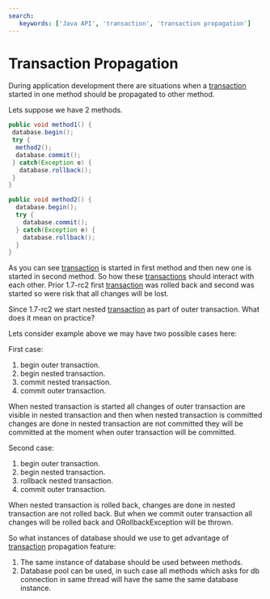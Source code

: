 ```yaml
---
search:
   keywords: ['Java API', 'transaction', 'transaction propagation']
---
```


# Transaction Propagation

During application development there are situations when a [transaction](../internals/Transactions.md) started in one method should be propagated to other method.

Lets suppose we have 2 methods.

```Java
public void method1() {
 database.begin();
 try {
  method2();
  database.commit();
 } catch(Exception e) {
   database.rollback();
 }
}

public void method2() {
  database.begin();
  try {
    database.commit();
  } catch(Exception e) {
    database.rollback();
  }
}
```

As you can see [transaction](../internals/Transactions.md) is started in first method and then new one is started in second method.
So how these [transactions](../internals/Transactions.md) should interact with each other.
Prior 1.7-rc2 first [transaction](../internals/Transactions.md) was rolled back and second was started so were risk that all changes will be lost.

Since 1.7-rc2 we start nested [transaction](../internals/Transactions.md) as part of outer transaction.
What does it mean on practice?

Lets consider example above we may have two possible cases here:

First case:

1. begin outer transaction.
2. begin nested transaction.
3. commit nested transaction.
4. commit outer transaction.

When nested transaction is started all changes of outer transaction are visible in nested transaction and
then when nested transaction is committed changes are done in nested transaction are not committed they will be committed at the moment when outer transaction will be committed.

Second case:

1. begin outer transaction.
2. begin nested transaction.
3. rollback nested transaction.
4. commit outer transaction.

When nested transaction is rolled back, changes are done in nested transaction are not rolled back.
But when we commit outer transaction all changes will be rolled back and ORollbackException will be thrown.

So what instances of database should we use to get advantage of [transaction](../internals/Transactions.md) propagation feature:

1. The same instance of database should be used between methods.
2. Database pool can be used, in such case all methods which asks for db connection in same
thread will have the same the same database instance.




